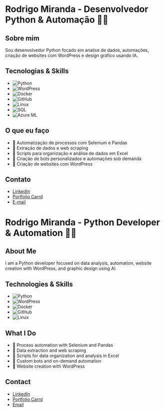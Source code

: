 # Rodrigo Miranda - Desenvolvedor Python & Automação 🤖🐍

## Sobre mim  
Sou desenvolvedor Python focado em analise de dados, automações, criação de websites com WordPress e design gráfico usando IA.

## Tecnologias & Skills  
- ![Python](https://img.shields.io/badge/-Python-3776AB?logo=python&logoColor=white)  
- ![WordPress](https://img.shields.io/badge/-WordPress-21759B?logo=wordpress&logoColor=white)  
- ![Docker](https://img.shields.io/badge/-Docker-2496ED?logo=docker&logoColor=white)  
- ![GitHub](https://img.shields.io/badge/-GitHub-181717?logo=github&logoColor=white)  
- ![Linux](https://img.shields.io/badge/-Linux-FCC624?logo=linux&logoColor=black)
- ![SQL](https://img.shields.io/badge/-SQL-4479A1?logo=postgresql&logoColor=white&style=for-the-badge)
- ![Azure ML](https://img.shields.io/badge/-Azure%20Machine%20Learning-0078D4?logo=microsoftazure&logoColor=white&style=for-the-badge)



## O que eu faço

- 🔹 Automatização de processos com Selenium e Pandas  
- 🔹 Extração de dados e web scraping  
- 🔹 Scripts para organização e análise de dados em Excel  
- 🔹 Criação de bots personalizados e automações sob demanda  
- 🔹 Criação de websites com WordPress  


## Contato  
- [LinkedIn](https://www.linkedin.com/in/rodrigomirandahub/)  
- [Portfolio Carrd](https://rodrigomirandadev.carrd.co/)  
- [E-mail](negociosonlinerh2@gmail.com)


# Rodrigo Miranda - Python Developer & Automation 🤖🐍

## About Me  
I am a Python developer focused on data analysis, automation, website creation with WordPress, and graphic design using AI.

## Technologies & Skills  
- ![Python](https://img.shields.io/badge/-Python-3776AB?logo=python&logoColor=white)  
- ![WordPress](https://img.shields.io/badge/-WordPress-21759B?logo=wordpress&logoColor=white)  
- ![Docker](https://img.shields.io/badge/-Docker-2496ED?logo=docker&logoColor=white)  
- ![GitHub](https://img.shields.io/badge/-GitHub-181717?logo=github&logoColor=white)  
- ![Linux](https://img.shields.io/badge/-Linux-FCC624?logo=linux&logoColor=black)  

## What I Do  

- 🔹 Process automation with Selenium and Pandas  
- 🔹 Data extraction and web scraping  
- 🔹 Scripts for data organization and analysis in Excel  
- 🔹 Custom bots and on-demand automation  
- 🔹 Website creation with WordPress  

## Contact  
- [LinkedIn](https://www.linkedin.com/in/rodrigomirandahub/)  
- [Portfolio Carrd](https://rodrigomirandadev.carrd.co/)  
- [Email](mailto:negociosonlinerh2@gmail.com)  
